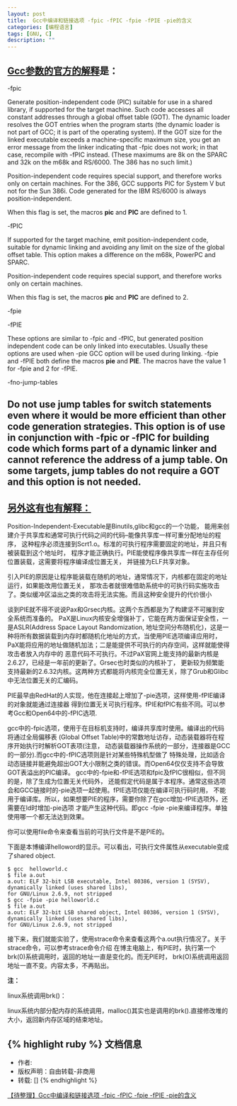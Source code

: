 ```yaml
---
layout: post
title:  Gcc中编译和链接选项 -fpic -fPIC -fpie -fPIE -pie的含义
categories: [编程语言]
tags: [GNU, C]
description: ""
---
```


[Gcc参数的官方的解释](http://gcc.gnu.org/onlinedocs/gcc/Code-Gen-Options.html)是：
---

-fpic

Generate position-independent code (PIC) suitable for use in a shared library, 
if supported for the target machine. Such code accesses all constant addresses 
through a global offset table (GOT). The dynamic loader resolves the GOT entries 
when the program starts (the dynamic loader is not part of GCC; it is part of 
the operating system). If the GOT size for the linked executable exceeds a 
machine-specific maximum size, you get an error message from the linker 
indicating that -fpic does not work; in that case, recompile with -fPIC instead. 
(These maximums are 8k on the SPARC and 32k on the m68k and RS/6000. The 386 has no such limit.)

Position-independent code requires special support, and therefore works only on certain machines. 
For the 386, GCC supports PIC for System V but not for the Sun 386i. Code generated for the 
IBM RS/6000 is always position-independent.

When this flag is set, the macros __pic__ and __PIC__ are defined to 1.

-fPIC

If supported for the target machine, emit position-independent code, suitable for dynamic linking 
and avoiding any limit on the size of the global offset table. This option makes a difference on the m68k, 
PowerPC and SPARC. 

Position-independent code requires special support, and therefore works only on certain machines.

When this flag is set, the macros __pic__ and __PIC__ are defined to 2.

-fpie

-fPIE

These options are similar to -fpic and -fPIC, but generated position independent code can be only 
linked into executables. Usually these options are used when -pie GCC option will be used during linking. 
-fpie and -fPIE both define the macros __pie__ and __PIE__. The macros have the value 1 for -fpie and 2 for -fPIE.

-fno-jump-tables

Do not use jump tables for switch statements even where it would be more efficient than other code 
generation strategies. This option is of use in conjunction with -fpic or -fPIC for building code 
which forms part of a dynamic linker and cannot reference the address of a jump table. On some targets, 
jump tables do not require a GOT and this option is not needed. 
---

[另外这有也有解释：](http://www.lingcc.com/2010/01/08/10609/)
---

Position-Independent-Executable是Binutils,glibc和gcc的一个功能，
能用来创建介于共享库和通常可执行代码之间的代码–能像共享库一样可重分配地址的程序，
这种程序必须连接到Scrt1.o。标准的可执行程序需要固定的地址，并且只有被装载到这个地址时，
程序才能正确执行。PIE能使程序像共享库一样在主存任何位置装载，这需要将程序编译成位置无关，
并链接为ELF共享对象。

引入PIE的原因是让程序能装载在随机的地址，通常情况下，内核都在固定的地址运行，如果能改用位置无关，
那攻击者就很难借助系统中的可执行码实施攻击了。类似缓冲区溢出之类的攻击将无法实施。而且这种安全提升的代价很小

谈到PIE就不得不说说Pax和Grsec内核。这两个东西都是为了构建坚不可摧到安全系统而准备的。
PaX是Linux内核安全增强补丁，它能在两方面保证安全性，一是ASLR(Address Space Layout Randomization,
地址空间分布随机化)，这是一种将所有数据装载到内存时都随机化地址的方式，当使用PIE选项编译应用时，
PaX能将应用的地址做随机加法；二是能提供不可执行的内存空间，这样就能使得攻击者放入内存中的
恶意代码不可执行。不过PaX官网上能支持的最新内核是2.6.27，已经是一年前的更新了。Grsec也时类似的内核补丁，
更新较为频繁能支持最新的2.6.32内核。这两种方式都能将内核完全位置无关，除了Grub和Glibc中无法位置无关的汇编码。

PIE最早由RedHat的人实现，他在连接起上增加了-pie选项，这样使用-fPIE编译的对象就能通过连接器
得到位置无关可执行程序。fPIE和fPIC有些不同。可以参考Gcc和Open64中的-fPIC选项.

gcc中的-fpic选项，使用于在目标机支持时，编译共享库时使用。编译出的代码将通过全局偏移表
(Global Offset Table)中的常数地址访存，动态装载器将在程序开始执行时解析GOT表项(注意，
动态装载器操作系统的一部分，连接器是GCC的一部分).而gcc中的-fPIC选项则是针对某些特殊机型做了
特殊处理，比如适合动态链接并能避免超出GOT大小限制之类的错误。而Open64仅仅支持不会导致GOT表溢出的PIC编译。
gcc中的-fpie和-fPIE选项和fpic及fPIC很相似，但不同的是，除了生成为位置无关代码外，
还能假定代码是属于本程序。通常这些选项会和GCC链接时的-pie选项一起使用。fPIE选项仅能在编译可执行码时用，
不能用于编译库。所以，如果想要PIE的程序，需要你除了在gcc增加-fPIE选项外，还需要在ld时增加-pie选项
才能产生这种代码。即gcc -fpie -pie来编译程序。单独使用哪一个都无法达到效果。

你可以使用file命令来查看当前的可执行文件是不是PIE的。

下面是本博编译helloword的显示。可以看出，可执行文件属性从executable变成了shared object.

```
$ gcc  helloworld.c
$ file a.out
a.out: ELF 32-bit LSB executable, Intel 80386, version 1 (SYSV), dynamically linked (uses shared libs), 
for GNU/Linux 2.6.9, not stripped
$ gcc -fpie -pie helloworld.c
$ file a.out
a.out: ELF 32-bit LSB shared object, Intel 80386, version 1 (SYSV), dynamically linked (uses shared libs), 
for GNU/Linux 2.6.9, not stripped
```

接下来，我们就能实验了，使用strace命令来查看这两个a.out执行情况了。关于strace命令，可以参考strace命令介绍
在博主电脑上，有PIE时，执行第一个brk(0)系统调用时，返回的地址一直是变化的。而无PIE时，
brk(O)系统调用返回地址一直不变。内容太多，不再贴出。

**注：**

linux系统调用brk()：

linux系统内部分配内存的系统调用，malloc()其实也是调用的brk().直接修改堆的大小，返回新内存区域的结束地址。


{% highlight ruby %}
文档信息
--------------
* 作者:
* 版权声明：自由转载-非商用
* 转载: []
{% endhighlight %}

[【待整理】Gcc中编译和链接选项 -fpic -fPIC -fpie -fPIE -pie的含义](https://www.crifan.com/to_be_processed_gcc_compile_and_link_options-fpic-fpic-fpie-fpie-pie_meaning/)

[jekyll]:      http://jekyllrb.com
[jekyll-gh]:   https://github.com/jekyll/jekyll
[jekyll-help]: https://github.com/jekyll/jekyll-help
